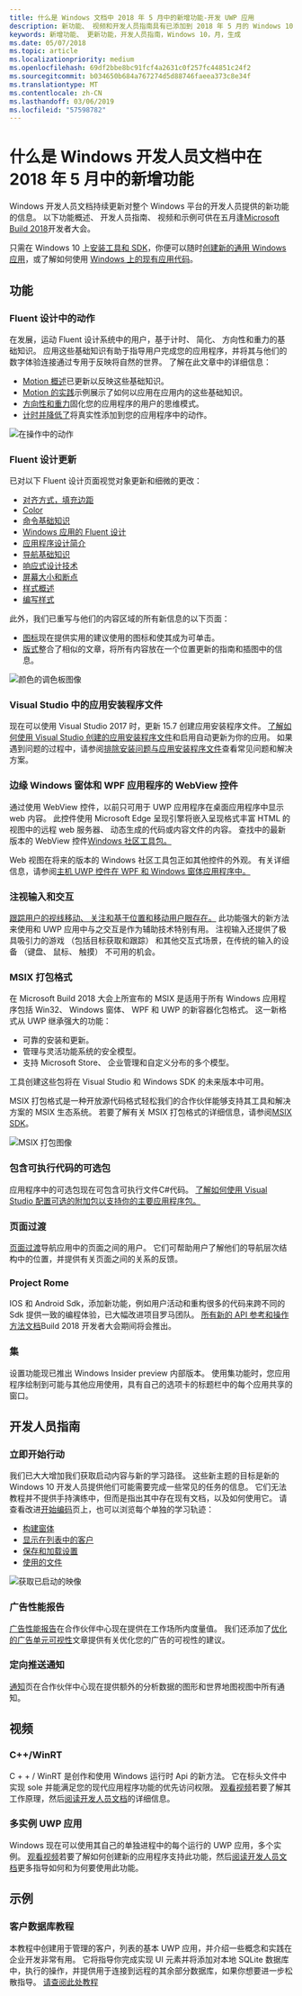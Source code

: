 ```yaml
---
title: 什么是 Windows 文档中 2018 年 5 月中的新增功能-开发 UWP 应用
description: 新功能、 视频和开发人员指南具有已添加到 2018 年 5 月的 Windows 10 开发人员文档和 Microsoft Build 大会。
keywords: 新增功能、 更新功能，开发人员指南，Windows 10，月，生成
ms.date: 05/07/2018
ms.topic: article
ms.localizationpriority: medium
ms.openlocfilehash: 69df2bbe8bc91fcf4a2631c0f257fc44851c24f2
ms.sourcegitcommit: b034650b684a767274d5d88746faeea373c8e34f
ms.translationtype: MT
ms.contentlocale: zh-CN
ms.lasthandoff: 03/06/2019
ms.locfileid: "57598782"
---
```

# <a name="whats-new-in-the-windows-developer-docs-in-may-2018"></a>什么是 Windows 开发人员文档中在 2018 年 5 月中的新增功能

Windows 开发人员文档持续更新对整个 Windows 平台的开发人员提供的新功能的信息。 以下功能概述、 开发人员指南、 视频和示例可供在五月逢[Microsoft Build 2018](https://www.microsoft.com/build)开发者大会。

只需在 Windows 10 上[安装工具和 SDK](https://go.microsoft.com/fwlink/?LinkId=821431)，你便可以随时[创建新的通用 Windows 应用](../get-started/create-uwp-apps.md)，或了解如何使用 [Windows 上的现有应用代码](../porting/index.md)。

## <a name="features"></a>功能

### <a name="motion-in-fluent-design"></a>Fluent 设计中的动作

在发展，运动 Fluent 设计系统中的用户，基于计时、 简化、 方向性和重力的基础知识。 应用这些基础知识有助于指导用户完成您的应用程序，并将其与他们的数字体验连接通过专用于反映将自然的世界。 了解在此文章中的详细信息：

* [Motion 概述](../design/motion/index.md)已更新以反映这些基础知识。
* [Motion 的实践](../design/motion/motion-in-practice.md)示例展示了如何以应用在应用内的这些基础知识。
* [方向性和重力](../design/motion/directionality-and-gravity.md)固化您的应用程序的用户的思维模式。
* [计时并降低了](../design/motion/timing-and-easing.md)将真实性添加到您的应用程序中的动作。

![在操作中的动作](../design/motion/images/contextual.gif)

### <a name="fluent-design-updates"></a>Fluent 设计更新

已对以下 Fluent 设计页面视觉对象更新和细微的更改：

* [对齐方式，填充边距](../design/layout/alignment-margin-padding.md)
* [Color](../design/style/color.md)
* [命令基础知识](../design/basics/commanding-basics.md)
* [Windows 应用的 Fluent 设计](../design/fluent-design-system/index.md)
* [应用程序设计简介](../design/basics/design-and-ui-intro.md)
* [导航基础知识](../design/basics/navigation-basics.md)
* [响应式设计技术](../design/layout/responsive-design.md)
* [屏幕大小和断点](../design/layout/screen-sizes-and-breakpoints-for-responsive-design.md)
* [样式概述](../design/style/index.md)
* [编写样式](../design/style/writing-style.md)

此外，我们已重写与他们的内容区域的所有新信息的以下页面：

* [图标](../design/style/icons.md)现在提供实用的建议使用的图标和使其成为可单击。
* [版式](../design/style/typography.md)整合了相似的文章，将所有内容放在一个位置更新的指南和插图中的信息。

![颜色的调色板图像](../design/style/images/color/accent-color-palette.svg)

### <a name="app-installer-files-in-visual-studio"></a>Visual Studio 中的应用安装程序文件

现在可以使用 Visual Studio 2017 时，更新 15.7 创建应用安装程序文件。 [了解如何使用 Visual Studio 创建的应用安装程序文件](../packaging/create-appinstallerfile-vs.md)和启用自动更新为你的应用。 如果遇到问题的过程中，请参阅[排除安装问题与应用安装程序文件](../packaging/troubleshoot-appinstaller-issues.md)查看常见问题和解决方案。

### <a name="edge-webview-control-for-windows-forms-and-wpf-applications"></a>边缘 Windows 窗体和 WPF 应用程序的 WebView 控件

通过使用 WebView 控件，以前只可用于 UWP 应用程序在桌面应用程序中显示 web 内容。 此控件使用 Microsoft Edge 呈现引擎将嵌入呈现格式丰富 HTML 的视图中的远程 web 服务器、 动态生成的代码或内容文件的内容。 查找中的最新版本的 WebView 控件[Windows 社区工具包。](https://docs.microsoft.com/windows/uwpcommunitytoolkit/)

Web 视图在将来的版本的 Windows 社区工具包正如其他控件的外观。 有关详细信息，请参阅[主机 UWP 控件在 WPF 和 Windows 窗体应用程序中。](https://docs.microsoft.com/windows/uwp/xaml-platform/xaml-host-controls)

### <a name="gaze-input-and-interactions"></a>注视输入和交互

[跟踪用户的视线移动、 关注和基于位置和移动用户眼存在。](../design/input/gaze-interactions.md) 此功能强大的新方法来使用和 UWP 应用中与之交互是作为辅助技术特别有用。 注视输入还提供了极具吸引力的游戏 （包括目标获取和跟踪） 和其他交互式场景，在传统的输入的设备 （键盘、 鼠标、 触摸） 不可用的机会。

### <a name="msix-packaging-format"></a>MSIX 打包格式

在 Microsoft Build 2018 大会上所宣布的 MSIX 是适用于所有 Windows 应用程序包括 Win32、 Windows 窗体、 WPF 和 UWP 的新容器化包格式。 这一新格式从 UWP 继承强大的功能：

* 可靠的安装和更新。 
* 管理与灵活功能系统的安全模型。
* 支持 Microsoft Store、 企业管理和自定义分布的多个模型。

工具创建这些包将在 Visual Studio 和 Windows SDK 的未来版本中可用。

MSIX 打包格式是一种开放源代码格式轻松我们的合作伙伴能够支持其工具和解决方案的 MSIX 生态系统。 若要了解有关 MSIX 打包格式的详细信息，请参阅[MSIX SDK](https://github.com/Microsoft/msix-packaging)。 

![MSIX 打包图像](images/msix.png)

### <a name="optional-packages-with-executable-code"></a>包含可执行代码的可选包

应用程序中的可选包现在可包含可执行文件C#代码。 [了解如何使用 Visual Studio 配置可选的附加包以支持你的主要应用程序包。](../packaging/optional-packages-with-executable-code.md)

### <a name="page-transitions"></a>页面过渡

[页面过渡](../design/motion/page-transitions.md)导航应用中的页面之间的用户。 它们可帮助用户了解他们的导航层次结构中的位置，并提供有关页面之间的关系的反馈。

### <a name="project-rome"></a>Project Rome

IOS 和 Android Sdk，添加新功能，例如用户活动和重构很多的代码来跨不同的 Sdk 提供一致的编程体验，已大幅改进项目罗马团队。 [所有新的 API 参考和操作方法文档](https://docs.microsoft.com/windows/project-rome/)Build 2018 开发者大会期间将会推出。

### <a name="sets"></a>集

设置功能现已推出 Windows Insider preview 内部版本。 使用集功能时，您应用程序绘制到可能与其他应用使用，具有自己的选项卡的标题栏中的每个应用共享的窗口。 

## <a name="developer-guidance"></a>开发人员指南

### <a name="get-started"></a>立即开始行动

我们已大大增加我们获取启动内容与新的学习路径。 这些新主题的目标是新的 Windows 10 开发人员提供他们可能需要完成一些常见的任务的信息。 它们无法教程并不提供手持演练中，但而是指出其中存在现有文档，以及如何使用它。 请查看改进[开始编码](../get-started/create-uwp-apps.md)页上，也可以浏览每个单独的学习轨迹：

* [构建窗体](../get-started/construct-form-learning-track.md)
* [显示在列表中的客户](../get-started/display-customers-in-list-learning-track.md)
* [保存和加载设置](../get-started/settings-learning-track.md)
* [使用的文件](../get-started/fileio-learning-track.md)

![获取已启动的映像](../get-started/images/build-your-app.png)

### <a name="advertising-performance-report"></a>广告性能报告

[广告性能报告](../publish/advertising-performance-report.md)在合作伙伴中心现在提供在工作场所内度量值。 我们还添加了[优化的广告单元可视性](../monetize/optimize-ad-unit-viewability.md)文章提供有关优化您的广告的可视性的建议。

### <a name="targeted-push-notifications"></a>定向推送通知

[通知](../publish/send-push-notifications-to-your-apps-customers.md)页在合作伙伴中心现在提供额外的分析数据的图形和世界地图视图中所有通知。

## <a name="videos"></a>视频

### <a name="cwinrt"></a>C++/WinRT

C + + / WinRT 是创作和使用 Windows 运行时 Api 的新方法。 它在标头文件中实现 sole 并能满足您的现代应用程序功能的优先访问权限。 [观看视频](https://www.youtube.com/watch?v=TLSul1XxppA&feature=youtu.be)若要了解其工作原理，然后[阅读开发人员文档](../cpp-and-winrt-apis/index.md)的详细信息。

### <a name="multi-instance-uwp-apps"></a>多实例 UWP 应用

Windows 现在可以使用其自己的单独进程中的每个运行的 UWP 应用，多个实例。 [观看视频](https://www.youtube.com/watch?v=clnnf4cigd0&feature=youtu.be)若要了解如何创建新的应用程序支持此功能，然后[阅读开发人员文档](../launch-resume/multi-instance-uwp.md)更多指导如何和为何要使用此功能。

## <a name="samples"></a>示例

### <a name="customer-database-tutorial"></a>客户数据库教程

本教程中创建用于管理的客户，列表的基本 UWP 应用，并介绍一些概念和实践在企业开发非常有用。 它将指导你完成实现 UI 元素并将添加对本地 SQLite 数据库中，执行的操作，并提供用于连接到远程的其余部分数据库，如果你想要进一步松散指导。 [请查阅此处教程](../enterprise/customer-database-tutorial.md)